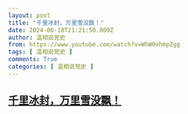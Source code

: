 ```yaml
---
layout: post
title: "千里冰封，万里雪没飘！"
date: 2024-06-18T21:21:50.000Z
author: 温相说党史
from: https://www.youtube.com/watch?v=WhW0ehmpZgg
tags: [ 温相说党史 ]
comments: True
categories: [ 温相说党史 ]
---
```

<!--1718745710000-->
[千里冰封，万里雪没飘！](https://www.youtube.com/watch?v=WhW0ehmpZgg)
------

<div>

</div>
